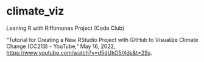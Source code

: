 # climate_viz
Leaning R with Riffomonas Project (Code Club)

“Tutorial for Creating a New RStudio Project with GitHub to Visualize Climate Change (CC213) - YouTube,” 
May 16, 2022, https://www.youtube.com/watch?v=d5dUkO5lXds&t=29s.
